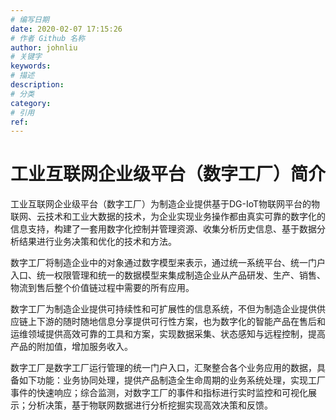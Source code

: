 ```yaml
---
# 编写日期
date: 2020-02-07 17:15:26
# 作者 Github 名称
author: johnliu
# 关键字
keywords:
# 描述
description:
# 分类
category: 
# 引用
ref:
---
```


# 工业互联网企业级平台（数字工厂）简介

工业互联网企业级平台（数字工厂）为制造企业提供基于DG-IoT物联网平台的物联网、云技术和工业大数据的技术，为企业实现业务操作都由真实可靠的数字化的信息支持，构建了一套用数字化控制并管理资源、收集分析历史信息、基于数据分析结果进行业务决策和优化的技术和方法。

数字工厂将制造企业中的对象通过数字模型来表示，通过统一系统平台、统一门户入口、统一权限管理和统一的数据模型来集成制造企业从产品研发、生产、销售、物流到售后整个价值链过程中需要的所有应用。

数字工厂为制造企业提供可持续性和可扩展性的信息系统，不但为制造企业提供供应链上下游的随时随地信息分享提供可行性方案，也为数字化的智能产品在售后和运维领域提供高效可靠的工具和方案，实现数据采集、状态感知与远程控制，提高产品的附加值，增加服务收入。

数字工厂是数字工厂运行管理的统一门户入口，汇聚整合各个业务应用的数据，具备如下功能：业务协同处理，提供产品制造全生命周期的业务系统处理，实现工厂事件的快速响应；综合监测，对数字工厂的事件和指标进行实时监控和可视化展示；分析决策，基于物联网数据进行分析挖掘实现高效决策和反馈。